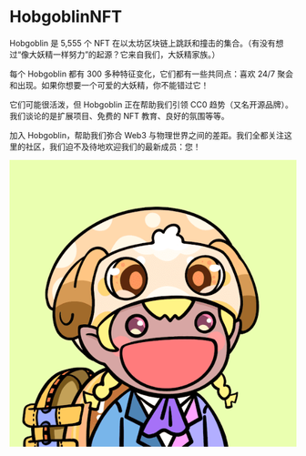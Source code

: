# HobgoblinNFT

Hobgoblin 是 5,555 个 NFT 在以太坊区块链上跳跃和撞击的集合。（有没有想过“像大妖精一样努力”的起源？它来自我们，大妖精家族。）

每个 Hobgoblin 都有 300 多种特征变化，它们都有一些共同点：喜欢 24/7 聚会和出现。如果你想要一个可爱的大妖精，你不能错过它！

它们可能很活泼，但 Hobgoblin 正在帮助我们引领 CC0 趋势（又名开源品牌）。我们谈论的是扩展项目、免费的 NFT 教育、良好的氛围等等。

加入 Hobgoblin，帮助我们弥合 Web3 与物理世界之间的差距。我们全都关注这里的社区，我们迫不及待地欢迎我们的最新成员：您！

![NFT](unnamed.png)
